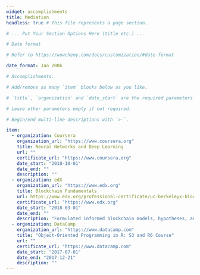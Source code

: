 ```yaml
---
widget: accomplishments
title: Mediation
headless: true # This file represents a page section.

# ... Put Your Section Options Here (title etc.) ...

# Date format

# Refer to https://wowchemy.com/docs/customization/#date-format

date_format: Jan 2006

# Accomplishments.

# Add/remove as many `item` blocks below as you like.

# `title`, `organization` and `date_start` are the required parameters.

# Leave other parameters empty if not required.

# Begin/end multi-line descriptions with `>-`.

item:
  - organization: Coursera
    organization_url: "https://www.coursera.org"
    title: Neural Networks and Deep Learning
    url: ""
    certificate_url: "https://www.coursera.org"
    date_start: "2018-10-01"
    date_end: ""
    description: ""
  - organization: edX
    organization_url: "https://www.edx.org"
    title: Blockchain Fundamentals
    url: https://www.edx.org/professional-certificate/uc-berkeleyx-blockchain-fundamentals
    certificate_url: "https://www.edx.org"
    date_start: "2018-03-01"
    date_end: ""
    description: "Formulated informed blockchain models, hypotheses, and use cases."
  - organization: DataCamp
    organization_url: "https://www.datacamp.com"
    title: "Object-Oriented Programming in R: S3 and R6 Course"
    url: ""
    certificate_url: "https://www.datacamp.com"
    date_start: "2017-07-01"
    date_end: "2017-12-21"
    description: ""
---
```

